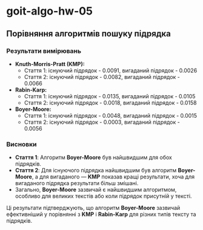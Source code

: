 # goit-algo-hw-05

## Порівняння алгоритмів пошуку підрядка

### Результати вимірювань

- **Knuth-Morris-Pratt (KMP):**
  - Стаття 1: існуючий підрядок - 0.0091, вигаданий підрядок - 0.0026
  - Стаття 2: існуючий підрядок - 0.0082, вигаданий підрядок - 0.0066
- **Rabin-Karp:**
  - Стаття 1: існуючий підрядок - 0.0135, вигаданий підрядок - 0.0105
  - Стаття 2: існуючий підрядок - 0.0018, вигаданий підрядок - 0.0158
- **Boyer-Moore:**
  - Стаття 1: існуючий підрядок - 0.0048, вигаданий підрядок - 0.0015
  - Стаття 2: існуючий підрядок - 0.0003, вигаданий підрядок - 0.0056

### Висновки

- **Стаття 1**: Алгоритм **Boyer-Moore** був найшвидшим для обох підрядків.
- **Стаття 2**: Для існуючого підрядка найшвидшим був алгоритм **Boyer-Moore**, а для вигаданого — **KMP** показав кращі результати, хоча для вигаданого підрядка результати більш змішані.
- Загально, **Boyer-Moore** зазвичай є найшвидшим алгоритмом, особливо для великих текстів або коли підрядок присутній у тексті.

Ці результати підтверджують, що алгоритм **Boyer-Moore** зазвичай ефективніший у порівнянні з **KMP** і **Rabin-Karp** для різних типів тексту та підрядків.
